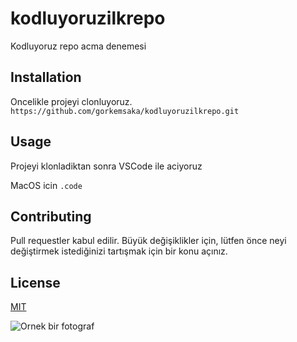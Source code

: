 # kodluyoruzilkrepo
Kodluyoruz repo acma denemesi 

## Installation 
Oncelikle projeyi clonluyoruz.
``` https://github.com/gorkemsaka/kodluyoruzilkrepo.git ```

## Usage
Projeyi klonladiktan sonra VSCode ile aciyoruz

MacOS icin
```.code ```

## Contributing
Pull requestler kabul edilir. Büyük değişiklikler için, lütfen önce neyi değiştirmek istediğinizi tartışmak için bir konu açınız.

## License
[MIT](https://choosealicense.com/licenses/mit/)



 ![Ornek bir fotograf](image.png)
